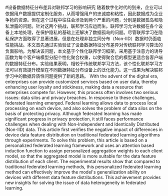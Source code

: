 #设备数据特征分布差异对联邦学习的影响研究
随着数字化时代的到来，企业可以依据用户数据提供定制化服务，从而增强用户的忠诚度和粘性，因此数据成为企业争抢的资源。但在这个过程中往往会涉及到两个严重的问题，分别是数据孤岛和隐私泄露的问题。针对这两个挑战，联邦学习应运而生。联邦学习允许数据在各个设备上本地处理，在保护隐私的基础上还解决了数据孤岛的问题。尽管联邦学习在隐私保护方面取得了显著进展，但是在处理非独立同分布（Non-IID）数据时仍面临性能挑战。本文首先通过实验验证了设备数据特征分布差异对传统联邦学习算法的负面影响。为解决该问题，本文基于个性化联邦学习框架，采用基于注意力的诱导函数为每个客户端模型分配个性化聚合权重，以使得聚合后的模型更适合各客户端的数据特征分布。实验结果表明，相较于传统联邦学习方法，该个性化联邦学习方法可以有效提升模型在不同数据特征分布设备上的泛化能力。这一成果为解决联邦学习中的数据异质性问题提供了新的思路。
With the advent of the digital era, enterprises can provide customized services based on user data, thereby enhancing user loyalty and stickiness, making data a resource that enterprises compete for. However, this process often involves two serious issues: data silos and privacy breaches. In response to these challenges, federated learning emerged. Federal learning allows data to process local processing on each device, and also solves the problem of data silos on the basis of protecting privacy. Although federated learning has made significant progress in privacy protection, it still faces performance challenges when dealing with Non-Independent and Identically Distributed (Non-IID) data. This article first verifies the negative impact of differences in device data feature distribution on traditional federated learning algorithms through experiments. To solve this problem, this article is based on a personalized federated learning framework and uses an attention based induction function to assign personalized aggregation weights to each client model, so that the aggregated model is more suitable for the data feature distribution of each client. The experimental results show that compared to traditional federated learning methods, this personalized federated learning method can effectively improve the model's generalization ability on devices with different data feature distributions. This achievement provides new insights for solving the issue of data heterogeneity in federated learning.
